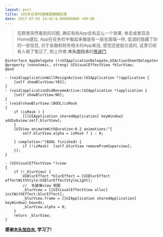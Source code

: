 ```yaml
---
layout: post
title: iOS多任务时缩略图模糊处理
date: 2017-07-03 14:42:0.000000000 +09:00
---
```


> 在群里突然看到的问题, 确实有些App会有这么一个效果, 单击或者双击Home键后, App在任务栏中看起来像是有一层毛玻璃一样, 低调的隐藏了你的一些信息, 对于金融和财务相关的App来说, 感觉还是挺合适的, 这里已经有人做了笔记了, 附上作者:**木头加白水**的[传送门](http://www.jianshu.com/p/97ce82608300)

```
@interface AppDelegate ()<UIApplicationDelegate,UIActionSheetDelegate>
@property (nonatomic, strong) UIVisualEffectView *blurView;
@end

- (void)applicationWillResignActive:(UIApplication *)application {
    [self showBlurView:YES];
}
- (void)applicationDidBecomeActive:(UIApplication *)application {
    [self showBlurView:NO];
}
- (void)showBlurView:(BOOL)isMask
{
    if (isMask ) {
        [[[UIApplication sharedApplication] keyWindow] addSubview:self.blurView];
    }
    [UIView animateWithDuration:0.2 animations:^{
        self.blurView.alpha = isMask ? 1 : 0;
        
    } completion:^(BOOL finished) {
        if (!isMask)  [self.blurView removeFromSuperview];
    }];
}

- (UIVisualEffectView *)view
{
    if (!_blurView) {
        UIBlurEffect *blurEffect = [UIBlurEffect effectWithStyle:UIBlurEffectStyleLight];
        //  毛玻璃view 视图
        _blurView = [[UIVisualEffectView alloc] initWithEffect:blurEffect];
        _blurView.frame = [[UIApplication sharedApplication] keyWindow].bounds;
        _blurView.alpha = 0;
    }
    return _blurView;
}
```

**感谢[木头加白水](http://www.jianshu.com/u/af5cb0bb7cf4), 学习了!**

